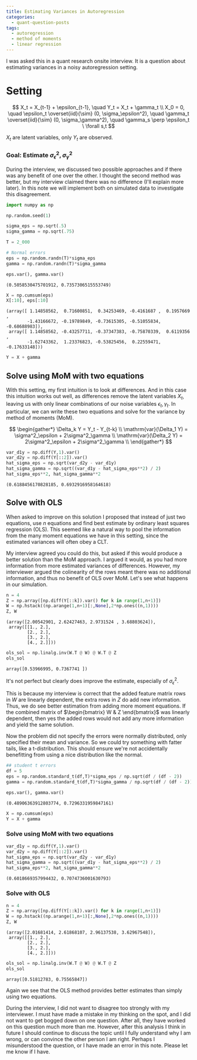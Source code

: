 ```yaml
---
title: Estimating Variances in Autoregression
categories: 
  - quant-question-posts
tags: 
  - autoregression
  - method of moments
  - linear regression
---
```


I was asked this in a quant research onsite interview. It is a question about estimating variances in a noisy autoregression setting.

# Setting

$$
X_t = X_{t-1} + \epsilon_{t-1}, \quad Y_t = X_t + \gamma_t \\
X_0 = 0, \quad \epsilon_t \overset{iid}{\sim} (0, \sigma_\epsilon^2), \quad \gamma_t \overset{iid}{\sim} (0, \sigma_\gamma^2), \quad \gamma_s \perp \epsilon_t \ \forall s,t
$$

$X_t$ are latent variables, only $Y_t$ are observed.

### Goal: Estimate $\sigma_\epsilon^2, \sigma_\gamma^2$

During the interview, we discussed two possible approaches and if there was any benefit of one over the other. I thought the second method was better, but my interview claimed there was no difference (I'll explain more later). In this note we will implement both on simulated data to investigate this disagreement.


```python
import numpy as np
```


```python
np.random.seed(1)
```


```python
sigma_eps = np.sqrt(.5)
sigma_gamma = np.sqrt(.75)

T = 2_000
```


```python
# Normal errors
eps = np.random.randn(T)*sigma_eps
gamma = np.random.randn(T)*sigma_gamma

eps.var(), gamma.var()
```




    (0.5058530475701912, 0.7357306515553749)




```python
X = np.cumsum(eps)
X[:10], eps[:10]
```




    (array([ 1.14858562,  0.71600851,  0.34253469, -0.4161687 ,  0.1957669 ,
            -1.43166672, -0.19789849, -0.73615305, -0.51055834, -0.68688983]),
     array([ 1.14858562, -0.43257711, -0.37347383, -0.75870339,  0.6119356 ,
            -1.62743362,  1.23376823, -0.53825456,  0.22559471, -0.17633148]))




```python
Y = X + gamma
```

## Solve using MoM with two equations

With this setting, my first intuition is to look at differences. And in this case this intuition works out well, as differences remove the latent variables $X_t$, leaving us with only linear combinations of our noise variables $\epsilon_t, \gamma_t$. In particular, we can write these two equations and solve for the variance by method of moments (MoM).

$$
\begin{gather*}
\Delta_k Y = Y_t - Y_{t-k} \\
\mathrm{var}(\Delta_1 Y) = \sigma^2_\epsilon + 2\sigma^2_\gamma \\
\mathrm{var}(\Delta_2 Y) = 2\sigma^2_\epsilon + 2\sigma^2_\gamma \\
\end{gather*}
$$



```python
var_d1y = np.diff(Y,1).var()
var_d2y = np.diff(Y[::2]).var()
hat_sigma_eps = np.sqrt(var_d2y - var_d1y)
hat_sigma_gamma = np.sqrt((var_d1y - hat_sigma_eps**2) / 2)
hat_sigma_eps**2, hat_sigma_gamma**2
```




    (0.6188456170828185, 0.6932916958164618)



## Solve with OLS
When asked to improve on this solution I proposed that instead of just two equations, use $n$ equations and find best estimate by ordinary least squares regression (OLS). This seemed like a natural way to pool the information from the many moment equations we have in this setting, since the estimated variances will often obey a CLT.

My interview agreed you could do this, but asked if this would produce a better solution than the MoM approach. I argued it would, as you had more information from more estimated variances of differences. However, my interviewer argued the colinearity of the rows meant there was no additional information, and thus no benefit of OLS over MoM. Let's see what happens in our simulation.


```python
n = 4
Z = np.array([np.diff(Y[::k]).var() for k in range(1,n+1)])
W = np.hstack((np.arange(1,n+1)[:,None],2*np.ones((n,1))))
Z, W
```




    (array([2.00542901, 2.62427463, 2.9731524 , 3.68803624]),
     array([[1., 2.],
            [2., 2.],
            [3., 2.],
            [4., 2.]]))




```python
ols_sol = np.linalg.inv(W.T @ W) @ W.T @ Z
ols_sol
```




    array([0.53966995, 0.7367741 ])



It's not perfect but clearly does improve the estimate, especially of $\sigma_\epsilon^2$.

This is because my interview is correct that the added feature matrix rows in $W$ are linearly dependent, the extra rows in $Z$ do add new information. Thus, we do see better estimation from adding more moment equations. If the combined matrix of $\begin{bmatrix} W & Z \end{bmatrix}$ was linearly dependent, then yes the added rows would not add any more information and yield the same solution.

Now the problem did not specify the errors were normally distributed, only specified their mean and variance. So we could try something with fatter tails, like a t-distribution. This should ensure we're not accidentally benefitting from using a nice distribution like the normal.


```python
## student t errors
df = 5
eps = np.random.standard_t(df,T)*sigma_eps / np.sqrt(df / (df - 2))
gamma = np.random.standard_t(df,T)*sigma_gamma / np.sqrt(df / (df - 2))

eps.var(), gamma.var()
```




    (0.48906363912803774, 0.7296331959847161)




```python
X = np.cumsum(eps)
Y = X + gamma
```

### Solve using MoM with two equations



```python
var_d1y = np.diff(Y,1).var()
var_d2y = np.diff(Y[::2]).var()
hat_sigma_eps = np.sqrt(var_d2y - var_d1y)
hat_sigma_gamma = np.sqrt((var_d1y - hat_sigma_eps**2) / 2)
hat_sigma_eps**2, hat_sigma_gamma**2
```




    (0.6018669357994432, 0.7074736001630793)



### Solve with OLS


```python
n = 4
Z = np.array([np.diff(Y[::k]).var() for k in range(1,n+1)])
W = np.hstack((np.arange(1,n+1)[:,None],2*np.ones((n,1))))
Z, W
```




    (array([2.01681414, 2.61868107, 2.96137538, 3.62967548]),
     array([[1., 2.],
            [2., 2.],
            [3., 2.],
            [4., 2.]]))




```python
ols_sol = np.linalg.inv(W.T @ W) @ W.T @ Z
ols_sol
```




    array([0.51812783, 0.75565847])



Again we see that the OLS method provides better estimates than simply using two equations.

During the interview, I did not want to disagree too strongly with my interviewer. I must have made a mistake in my thinking on the spot, and I did not want to get bogged down on one question. After all, they have worked on this question much more than me. However, after this analysis I think in future I should continue to discuss the topic until I fully understand why I am wrong, or can convince the other person I am right. Perhaps I misunderstood the question, or I have made an error in this note. Please let me know if I have.
